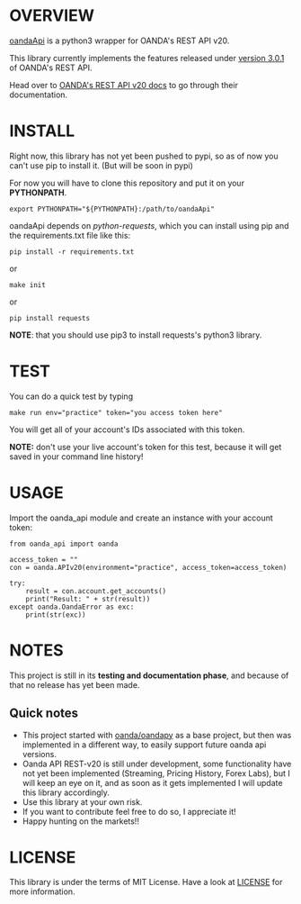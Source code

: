 OVERVIEW
========

[oandaApi](https://github.com/gustavooferreira/oandaApi) is a python3 wrapper for OANDA's REST API v20.

This library currently implements the features released under [version 3.0.1](http://developer.oanda.com/rest-live-v20/release-notes/) of OANDA's REST API.

Head over to [OANDA's REST API v20 docs](http://developer.oanda.com/rest-live-v20/introduction/) to go through their documentation.

INSTALL
=======

Right now, this library has not yet been pushed to pypi, so as of now you can't use pip to install it. (But will be soon in pypi)

For now you will have to clone this repository and put it on your __PYTHONPATH__.
```
export PYTHONPATH="${PYTHONPATH}:/path/to/oandaApi"
```

oandaApi depends on _python-requests_, which you can install using pip and the requirements.txt file like this:
```
pip install -r requirements.txt
```
or
```
make init
```
or
```
pip install requests
```

__NOTE__: that you should use pip3 to install requests's python3 library.

TEST
====

You can do a quick test by typing

```
make run env="practice" token="you access token here"
```

You will get all of your account's IDs associated with this token.

__NOTE:__ don't use your live account's token for this test, because it will get saved in your command line history!


USAGE
=====

Import the oanda_api module and create an instance with your account token:
```
from oanda_api import oanda

access_token = ""
con = oanda.APIv20(environment="practice", access_token=access_token)

try:
    result = con.account.get_accounts()
    print("Result: " + str(result))
except oanda.OandaError as exc:
    print(str(exc))
```

NOTES
=====

This project is still in its __testing and documentation phase__, and because of that no release has yet been made.

Quick notes
-----------

* This project started with [oanda/oandapy](https://github.com/oanda/oandapy) as a base project, but then was implemented in a different way, to easily support future oanda api versions.
* Oanda API REST-v20 is still under development, some functionality have not yet been implemented (Streaming, Pricing History, Forex Labs), but I will keep an eye on it, and as soon as it gets implemented I will update this library accordingly.
* Use this library at your own risk.
* If you want to contribute feel free to do so, I appreciate it!
* Happy hunting on the markets!!

LICENSE
=======

This library is under the terms of MIT License. Have a look at [LICENSE](https://github.com/gustavooferreira/oandaApi/blob/master/LICENCE.md) for more information.
